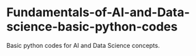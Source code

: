 # Fundamentals-of-AI-and-Data-science-basic-python-codes
Basic python codes for AI and Data Science concepts.
